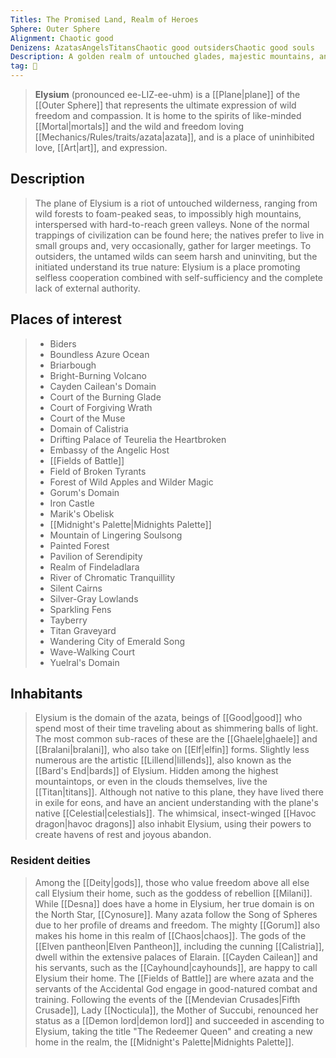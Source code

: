 ```yaml
---
Titles: The Promised Land, Realm of Heroes
Sphere: Outer Sphere
Alignment: Chaotic good
Denizens: AzatasAngelsTitansChaotic good outsidersChaotic good souls
Description: A golden realm of untouched glades, majestic mountains, and eternal music
tag: 🌌
---
```


> **Elysium** (pronounced ee-LIZ-ee-uhm) is a [[Plane|plane]] of the [[Outer Sphere]] that represents the ultimate expression of wild freedom and compassion. It is home to the spirits of like-minded [[Mortal|mortals]] and the wild and freedom loving [[Mechanics/Rules/traits/azata|azata]], and is a place of uninhibited love, [[Art|art]], and expression.



## Description

> The plane of Elysium is a riot of untouched wilderness, ranging from wild forests to foam-peaked seas, to impossibly high mountains, interspersed with hard-to-reach green valleys. None of the normal trappings of civilization can be found here; the natives prefer to live in small groups and, very occasionally, gather for larger meetings. To outsiders, the untamed wilds can seem harsh and uninviting, but the initiated understand its true nature: Elysium is a place promoting selfless cooperation combined with self-sufficiency and the complete lack of external authority.


## Places of interest

> - Biders
> - Boundless Azure Ocean
> - Briarbough
> - Bright-Burning Volcano
> - Cayden Cailean's Domain
> - Court of the Burning Glade
> - Court of Forgiving Wrath
> - Court of the Muse
> - Domain of Calistria
> - Drifting Palace of Teurelia the Heartbroken
> - Embassy of the Angelic Host
> - [[Fields of Battle]]
> - Field of Broken Tyrants
> - Forest of Wild Apples and Wilder Magic
> - Gorum's Domain
> - Iron Castle
> - Marik's Obelisk
> - [[Midnight's Palette|Midnights Palette]]
> - Mountain of Lingering Soulsong
> - Painted Forest
> - Pavilion of Serendipity
> - Realm of Findeladlara
> - River of Chromatic Tranquillity
> - Silent Cairns
> - Silver-Gray Lowlands
> - Sparkling Fens
> - Tayberry
> - Titan Graveyard
> - Wandering City of Emerald Song
> - Wave-Walking Court
> - Yuelral's Domain

## Inhabitants

> Elysium is the domain of the azata, beings of [[Good|good]] who spend most of their time traveling about as shimmering balls of light. The most common sub-races of these are the [[Ghaele|ghaele]] and [[Bralani|bralani]], who also take on [[Elf|elfin]] forms. Slightly less numerous are the artistic [[Lillend|lillends]], also known as the [[Bard's End|bards]] of Elysium. Hidden among the highest mountaintops, or even in the clouds themselves, live the [[Titan|titans]]. Although not native to this plane, they have lived there in exile for eons, and have an ancient understanding with the plane's native [[Celestial|celestials]]. The whimsical, insect-winged [[Havoc dragon|havoc dragons]] also inhabit Elysium, using their powers to create havens of rest and joyous abandon.


### Resident deities

> Among the [[Deity|gods]], those who value freedom above all else call Elysium their home, such as the goddess of rebellion [[Milani]]. While [[Desna]] does have a home in Elysium, her true domain is on the North Star, [[Cynosure]]. Many azata follow the Song of Spheres due to her profile of dreams and freedom. The mighty [[Gorum]] also makes his home in this realm of [[Chaos|chaos]]. The gods of the [[Elven pantheon|Elven Pantheon]], including the cunning [[Calistria]], dwell within the extensive palaces of Elarain. [[Cayden Cailean]] and his servants, such as the [[Cayhound|cayhounds]], are happy to call Elysium their home. The [[Fields of Battle]] are where azata and the servants of the Accidental God engage in good-natured combat and training. Following the events of the [[Mendevian Crusades|Fifth Crusade]], Lady [[Nocticula]], the Mother of Succubi, renounced her status as a [[Demon lord|demon lord]] and succeeded in ascending to Elysium, taking the title "The Redeemer Queen" and creating a new home in the realm, the [[Midnight's Palette|Midnights Palette]].








